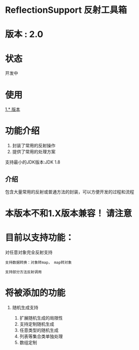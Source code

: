 # ReflectionSupport 反射工具箱

# 版本 : 2.0
# 状态
开发中

# 使用
[1.* 版本](https://github.com/MXuDong/ReflectionSupport/blob/master/README-Version1.X.md)

# 功能介绍
1. 封装了常用的反射操作
2. 提供了常用的处理方案

支持最小的JDK版本:JDK 1.8

## 介绍
包含大量常用的反射或普通方法的封装，可以方便开发的过程和流程

# 本版本不和1.X版本兼容！ 请注意

# 目前以支持功能：
对任意对象完全反射支持
    
    支持数据转换：对象转map， map转对象
    
    支持部分方法反射调用
# 将被添加的功能
1. 随机生成支持

    1. 扩展随机生成的局限性
    2. 支持定制随机生成
    3. 任意类型的随机生成
    4. 列表等集合类单独处理
    5. 数组定制